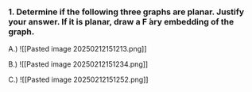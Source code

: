 ### 1. Determine if the following three graphs are planar. Justify your answer. If it is planar, draw a F ́ary embedding of the graph.

A.)
![[Pasted image 20250212151213.png]]

B.)
![[Pasted image 20250212151234.png]]

C.)
![[Pasted image 20250212151252.png]]
